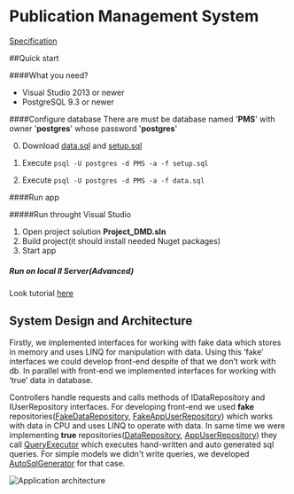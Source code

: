 # Publication Management System

[Specification](https://drive.google.com/folderview?id=0B_Nb0cHQ1W0Qfnc5UTdoQ2ZiOWp2aU9GRXlaenFWNF8zVFUtdFU5bEp3eHFEdU5sWDJJdzg&usp=sharing&tid=0B4PiBKFpK5wxfkU1Zm9JZkxFSUJTYW9NdzlYeHNBT2tIMVNwcENjM3RnajV5b3QzZWo2Z3M)

##Quick start

####What you need?
* Visual Studio 2013 or newer
* PostgreSQL 9.3 or newer

####Configure database
There are must be database named '**PMS**' with owner '**postgres**' whose password '**postgres**'

0. Download [data.sql](https://drive.google.com/file/d/0B9PqrLKb-mQKbnFNb0FXRVpUaDg/view?usp=sharing) and [setup.sql](https://drive.google.com/file/d/0B9PqrLKb-mQKVkx5STNHdndvblE/view?usp=sharing)

1. Execute ```psql -U postgres -d PMS -a -f setup.sql```

2. Execute ```psql -U postgres -d PMS -a -f data.sql```

####Run app

#####Run throught Visual Studio

1. Open project solution **Project_DMD.sln**
2. Build project(it should install needed Nuget packages)
3. Start app

##### Run on local II Server(Advanced)

Look tutorial [here](http://blogs.msdn.com/b/rickandy/archive/2011/04/22/test-you-asp-net-mvc-or-webforms-application-on-iis-7-in-30-seconds.aspx)

## System Design and Architecture


Firstly, we implemented interfaces for working with fake data which stores in memory and uses LINQ for manipulation with data. Using this ‘fake’ interfaces we could develop front-end despite of that we don’t work with db. In parallel with front-end we implemented interfaces for working with ‘true’ data in database.

Controllers handle requests and calls methods of IDataRepository and IUserRepository interfaces. For developing front-end we used **fake** repositories([FakeDataRepository](https://github.com/alikhil/DMD_Project/blob/master/Project_DMD/Repositories/FakeDataRepository.cs), [FakeAppUserRepository](https://github.com/alikhil/DMD_Project/blob/master/Project_DMD/Repositories/FakeAppUserRepository.cs)) which works with data in CPU and uses LINQ to operate with data. In same time we were implementing **true** repositories([DataRepository](https://github.com/alikhil/DMD_Project/blob/master/Project_DMD/Repositories/DataRepository.cs),  [AppUserRepository](https://github.com/alikhil/DMD_Project/blob/master/Project_DMD/Repositories/AppUserRepository.cs)) they call  [QueryExecutor](https://github.com/alikhil/DMD_Project/blob/master/Project_DMD/Classes/QueryExecutor.cs) which executes hand-written and auto generated sql queries. For simple models we didn't write queries, we developed [AutoSqlGenerator](https://github.com/alikhil/DMD_Project/blob/master/Project_DMD/Classes/AutoSqlGenerator.cs) for that case.

![Application architecture](http://i.imgur.com/ILSSh40.png "Application architecture")
